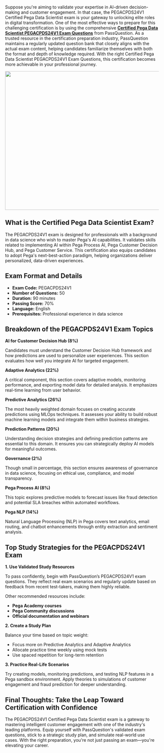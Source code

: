 <p>Suppose you&#39;re aiming to validate your expertise in AI-driven decision-making and customer engagement. In that case, the PEGACPDS24V1 Certified Pega Data Scientist exam is your gateway to unlocking elite roles in digital transformation. One of the most effective ways to prepare for this challenging certification is by using the comprehensive <strong><a href="https://www.passquestion.com/pegacpds24v1.html">Certified Pega Data Scientist PEGACPDS24V1 Exam Questions</a></strong> from PassQuestion. As a trusted resource in the certification preparation industry, PassQuestion maintains a regularly updated question bank that closely aligns with the actual exam content, helping candidates familiarize themselves with both the format and depth of knowledge required. With the right Certified Pega Data Scientist PEGACPDS24V1 Exam Questions, this certification becomes more achievable in your professional journey.</p>

<p><img alt="" src="https://www.passquestion.com/uploads/pqcom/images/20250606/7f4063a44626ee7b99df78cf8ad1156a.jpg" style="height:453px; width:618px" /></p>

<h2><strong>What is the Certified Pega Data Scientist Exam?</strong></h2>

<p>The PEGACPDS24V1 exam is designed for professionals with a background in data science who wish to master Pega&#39;s AI capabilities. It validates skills related to implementing AI within Pega Process AI, Pega Customer Decision Hub, and Pega Customer Service. This certification also equips candidates to adopt Pega&#39;s next-best-action paradigm, helping organizations deliver personalized, data-driven experiences.</p>

<h2><strong>Exam Format and Details</strong></h2>

<ul>
	<li><strong>Exam Code:</strong> PEGACPDS24V1</li>
	<li><strong>Number of Questions:</strong> 50</li>
	<li><strong>Duration:</strong> 90 minutes</li>
	<li><strong>Passing Score:</strong> 70%</li>
	<li><strong>Language:</strong> English</li>
	<li><strong>Prerequisites:</strong> Professional experience in data science</li>
</ul>

<h2><strong>Breakdown of the PEGACPDS24V1 Exam Topics</strong></h2>

<p><strong>AI for Customer Decision Hub (8%)</strong></p>

<p>Candidates must understand the Customer Decision Hub framework and how predictions are used to personalize user experiences. This section evaluates how well you integrate AI for targeted engagement.</p>

<p><strong>Adaptive Analytics (22%)</strong></p>

<p>A critical component, this section covers adaptive models, monitoring performance, and exporting model data for detailed analysis. It emphasizes real-time learning from user behavior.</p>

<p><strong>Predictive Analytics (26%)</strong></p>

<p>The most heavily weighted domain focuses on creating accurate predictions using MLOps techniques. It assesses your ability to build robust machine learning models and integrate them within business strategies.</p>

<p><strong>Prediction Patterns (20%)</strong></p>

<p>Understanding decision strategies and defining prediction patterns are essential to this domain. It ensures you can strategically deploy AI models for meaningful outcomes.</p>

<p><strong>Governance (2%)</strong></p>

<p>Though small in percentage, this section ensures awareness of governance in data science, focusing on ethical use, compliance, and model transparency.</p>

<p><strong>Pega Process AI (8%)</strong></p>

<p>This topic explores predictive models to forecast issues like fraud detection and potential SLA breaches within automated workflows.</p>

<p><strong>Pega NLP (14%)</strong></p>

<p>Natural Language Processing (NLP) in Pega covers text analytics, email routing, and chatbot enhancements through entity extraction and sentiment analysis.</p>

<h2><strong>Top Study Strategies for the PEGACPDS24V1 Exam</strong></h2>

<p><strong>1. Use Validated Study Resources</strong></p>

<p>To pass confidently, begin with PassQuestion&rsquo;s PEGACPDS24V1 exam questions. They reflect real exam scenarios and regularly update based on feedback from recent test-takers, making them highly reliable.</p>

<p>Other recommended resources include:</p>

<ul>
	<li><strong>Pega Academy courses</strong></li>
	<li><strong>Pega Community discussions</strong></li>
	<li><strong>Official documentation and webinars</strong></li>
</ul>

<p><strong>2. Create a Study Plan</strong></p>

<p>Balance your time based on topic weight:</p>

<ul>
	<li>Focus more on Predictive Analytics and Adaptive Analytics</li>
	<li>Allocate practice time weekly using mock tests</li>
	<li>Use spaced repetition for long-term retention</li>
</ul>

<p><strong>3. Practice Real-Life Scenarios</strong></p>

<p>Try creating models, monitoring predictions, and testing NLP features in a Pega sandbox environment. Apply theories to simulations of customer engagement and fraud prediction for deeper understanding.</p>

<h2><strong>Final Thoughts: Take the Leap Toward Certification with Confidence</strong></h2>

<p>The PEGACPDS24V1 Certified Pega Data Scientist exam is a gateway to mastering intelligent customer engagement with one of the industry&#39;s leading platforms. Equip yourself with PassQuestion&#39;s validated exam questions, stick to a strategic study plan, and simulate real-world use cases. With the right preparation, you&#39;re not just passing an exam&mdash;you&#39;re elevating your career.</p>

<p><!-- notionvc: 65fb4587-50a5-4156-98e2-ad364fe52fc1 --></p>
